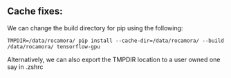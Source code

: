 ## Cache fixes:

We can change the build directory for pip using the following:
```
TMPDIR=/data/rocamora/ pip install --cache-dir=/data/rocamora/ --build /data/rocamora/ tensorflow-gpu
```

Alternatively, we can also export the TMPDIR location to a user owned one say in .zshrc
